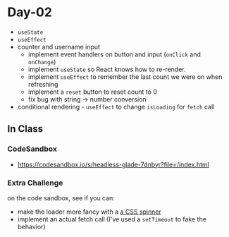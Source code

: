 # Day-02

- `useState`
- `useEffect`
- counter and username input
  - implement event handlers on button and input (`onClick` and `onChange`)
  - implement `useState` so React knows how to re-render.
  - implement `useEffect` to remember the last count we were on when refreshing
  - implement a `reset` button to reset count to 0
  - fix bug with string -> number conversion
- conditional rendering - `useEffect` to change `isLoading` for `fetch` call


## In Class

### CodeSandbox
- https://codesandbox.io/s/headless-glade-7dnbyr?file=/index.html

### Extra Challenge
on the code sandbox, see if you can:
- make the loader more fancy with a [a CSS spinner](https://dev.to/afif/i-made-100-css-loaders-for-your-next-project-4eje)
- implement an actual fetch call (I've used a `setTimeout` to fake the behavior)